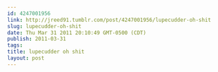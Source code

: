 ```yaml
---
id: 4247001956
link: http://jreed91.tumblr.com/post/4247001956/lupecudder-oh-shit
slug: lupecudder-oh-shit
date: Thu Mar 31 2011 20:10:49 GMT-0500 (CDT)
publish: 2011-03-31
tags: 
title: lupecudder oh shit
layout: post
---
```





